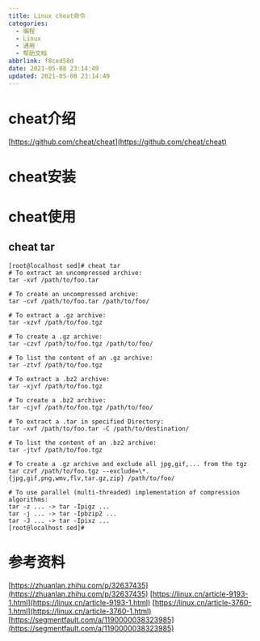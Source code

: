 ```yaml
---
title: Linux cheat命令
categories:
  - 编程
  - Linux
  - 通用
  - 帮助文档
abbrlink: f8ced58d
date: 2021-05-08 23:14:49
updated: 2021-05-08 23:14:49
---
```

# cheat介绍
[https://github.com/cheat/cheat](https://github.com/cheat/cheat)
# cheat安装
# cheat使用
## cheat tar
```
[root@localhost sed]# cheat tar
# To extract an uncompressed archive:
tar -xvf /path/to/foo.tar

# To create an uncompressed archive:
tar -cvf /path/to/foo.tar /path/to/foo/

# To extract a .gz archive:
tar -xzvf /path/to/foo.tgz

# To create a .gz archive:
tar -czvf /path/to/foo.tgz /path/to/foo/

# To list the content of an .gz archive:
tar -ztvf /path/to/foo.tgz

# To extract a .bz2 archive:
tar -xjvf /path/to/foo.tgz

# To create a .bz2 archive:
tar -cjvf /path/to/foo.tgz /path/to/foo/

# To extract a .tar in specified Directory:
tar -xvf /path/to/foo.tar -C /path/to/destination/

# To list the content of an .bz2 archive:
tar -jtvf /path/to/foo.tgz

# To create a .gz archive and exclude all jpg,gif,... from the tgz
tar czvf /path/to/foo.tgz --exclude=\*.{jpg,gif,png,wmv,flv,tar.gz,zip} /path/to/foo/

# To use parallel (multi-threaded) implementation of compression algorithms:
tar -z ... -> tar -Ipigz ...
tar -j ... -> tar -Ipbzip2 ...
tar -J ... -> tar -Ipixz ...
[root@localhost sed]# 
```
# 参考资料
[https://zhuanlan.zhihu.com/p/32637435](https://zhuanlan.zhihu.com/p/32637435)
[https://linux.cn/article-9193-1.html](https://linux.cn/article-9193-1.html)
[https://linux.cn/article-3760-1.html](https://linux.cn/article-3760-1.html)
[https://segmentfault.com/a/1190000038323985](https://segmentfault.com/a/1190000038323985)